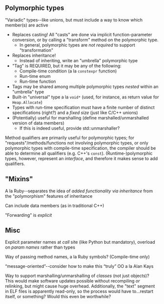 Polymorphic types
-----------------

"Variadic" types--like unions, but must include a way to know which member(s) are active
 * Replaces casting! All "casts" are done via implicit function-parameter
   conversion, or by calling a "transform" method on the polymorphic type.
    * In general, polymorphic types are *not required* to support "transformation"
 * Replaces inheritance!
    * Instead of inheriting, write an "umbrella" polymorphic type
 * "Tag" is REQUIRED, but it may be any of the following:
    * Compile-time condition (a la `constexpr` function)
    * Run-time enum
    * Run-time function
 * Tags may be shared among multiple polymorphic types *nested* within an "umbrella" type
 * Built-in "universal" type a la `void*` (used, for instance, as return value
   for `Heap.Allocate`)
 * Types with run-time specification must have a finite number of distinct
   specifications (right?) and a *fixed size* (just like C/C++ unions)
 * (Potentially) useful for marshalling (define marshalled/unmarshalled version
   of data members)
    * If this is indeed useful, provide std::unmarshaller?

Method qualifiers are primarily useful for polymorphic types; for
"requests"/methods/functions not involving polymorphic types, or only
polymorphic types with compile-time specification, the compiler should be able
to determine all qualifiers (e.g. C++'s `const`). (Runtime-)polymorphic types,
however, represent an *interface*, and therefore it makes sense to add
qualifiers.

"Mixins"
--------

A la Ruby--separates the idea of *added functionality via inheritance* from the
"polymorphism" features of inheritance

Can include data members (as in traditional C++)

"Forwarding" is *explicit*

Misc
----

Explicit parameter names at *call* site (like Python but mandatory), overload on *param names* rather than types

Way of passing method names, a la Ruby symbols? (Compile-time only)

“message-oriented”--consider how to make this “truly” OO a la Alan Kays

Way to support marshalling/unmarshalling of *classes* (not just objects)? This
would make software updates possible without recompiling *or* relinking, but
might cause huge overhead. Additionally, the "text" segment in ELF files is
apparently read-only, so the process would have to...restart itself, or
something? Would this even be worthwhile?
